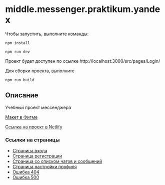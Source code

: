 
# middle.messenger.praktikum.yandex


Чтобы запустить, выполните команды:

```npm install```

```npm run dev```

Проект будет доступен по ссылке http://localhost:3000/src/pages/Login/

Для сборки проекта, выполните

```npm run build```

## Описание

Учебный проект мессенджера 


[Макет в Фигме](https://www.figma.com/file/QmEVfUy3Neyi8UzEXo7mkr/Chat-Yandex-Praktikum?type=design&node-id=0-1&mode=design&t=CFFaV6FCCBeBAGlS-0)

[Ссылка на проект в Netlify](https://effervescent-bombolone-3b0c43.netlify.app)

### Ссылки на страницы

- [Страница входа](https://effervescent-bombolone-3b0c43.netlify.app/src/pages/login/index.html)
- [Страница регистрации](https://effervescent-bombolone-3b0c43.netlify.app/src/pages/signup/index.html)
- [Страница со списком чатов и сообщений](https://effervescent-bombolone-3b0c43.netlify.app/src/pages/chat/index.html)
- [Страница настройки профиля](https://effervescent-bombolone-3b0c43.netlify.app/src/pages/profile/index.html)
- [Ошибка 404](https://effervescent-bombolone-3b0c43.netlify.app/src/pages/error/index.html)
- [Ошибка 500](https://effervescent-bombolone-3b0c43.netlify.app/src/pages/error/index.html#500)
